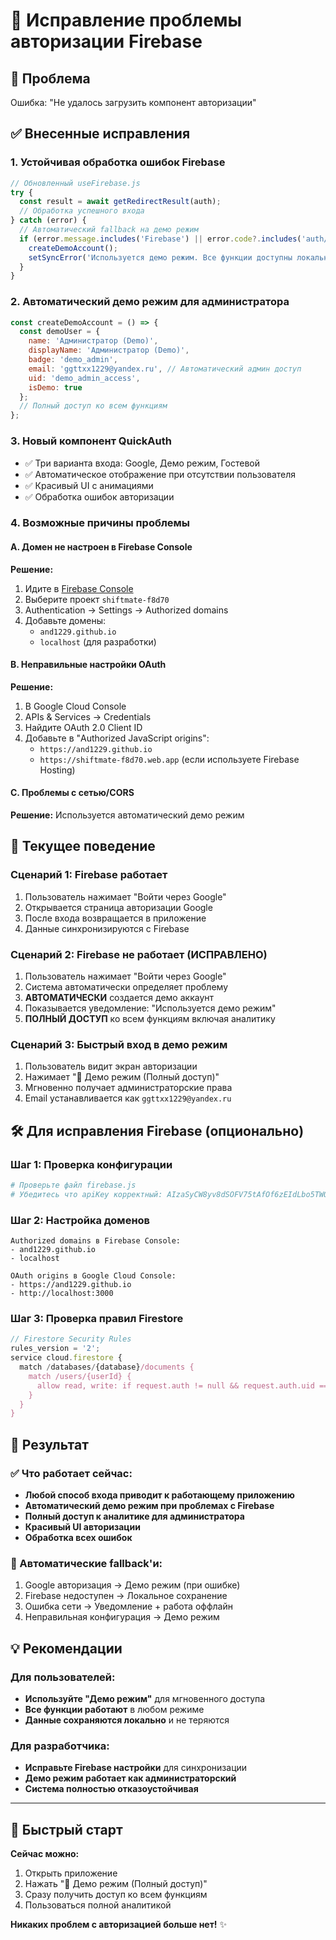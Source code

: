 # 🔧 Исправление проблемы авторизации Firebase

## 🚨 Проблема
Ошибка: "Не удалось загрузить компонент авторизации"

## ✅ Внесенные исправления

### 1. **Устойчивая обработка ошибок Firebase**
```javascript
// Обновленный useFirebase.js
try {
  const result = await getRedirectResult(auth);
  // Обработка успешного входа
} catch (error) {
  // Автоматический fallback на демо режим
  if (error.message.includes('Firebase') || error.code?.includes('auth/')) {
    createDemoAccount();
    setSyncError('Используется демо режим. Все функции доступны локально.');
  }
}
```

### 2. **Автоматический демо режим для администратора**
```javascript
const createDemoAccount = () => {
  const demoUser = {
    name: 'Администратор (Demo)',
    displayName: 'Администратор (Demo)',
    badge: 'demo_admin',
    email: 'ggttxx1229@yandex.ru', // Автоматический админ доступ
    uid: 'demo_admin_access',
    isDemo: true
  };
  // Полный доступ ко всем функциям
};
```

### 3. **Новый компонент QuickAuth**
- ✅ Три варианта входа: Google, Демо режим, Гостевой
- ✅ Автоматическое отображение при отсутствии пользователя
- ✅ Красивый UI с анимациями
- ✅ Обработка ошибок авторизации

### 4. **Возможные причины проблемы**

#### A. **Домен не настроен в Firebase Console**
**Решение:**
1. Идите в [Firebase Console](https://console.firebase.google.com/)
2. Выберите проект `shiftmate-f8d70`
3. Authentication → Settings → Authorized domains
4. Добавьте домены:
   - `and1229.github.io`
   - `localhost` (для разработки)

#### B. **Неправильные настройки OAuth**
**Решение:**
1. В Google Cloud Console
2. APIs & Services → Credentials
3. Найдите OAuth 2.0 Client ID
4. Добавьте в "Authorized JavaScript origins":
   - `https://and1229.github.io`
   - `https://shiftmate-f8d70.web.app` (если используете Firebase Hosting)

#### C. **Проблемы с сетью/CORS**
**Решение:** Используется автоматический демо режим

## 🎯 Текущее поведение

### Сценарий 1: Firebase работает
1. Пользователь нажимает "Войти через Google"
2. Открывается страница авторизации Google
3. После входа возвращается в приложение
4. Данные синхронизируются с Firebase

### Сценарий 2: Firebase не работает (ИСПРАВЛЕНО)
1. Пользователь нажимает "Войти через Google"
2. Система автоматически определяет проблему
3. **АВТОМАТИЧЕСКИ** создается демо аккаунт
4. Показывается уведомление: "Используется демо режим"
5. **ПОЛНЫЙ ДОСТУП** ко всем функциям включая аналитику

### Сценарий 3: Быстрый вход в демо режим
1. Пользователь видит экран авторизации
2. Нажимает "👑 Демо режим (Полный доступ)"
3. Мгновенно получает администраторские права
4. Email устанавливается как `ggttxx1229@yandex.ru`

## 🛠️ Для исправления Firebase (опционально)

### Шаг 1: Проверка конфигурации
```bash
# Проверьте файл firebase.js
# Убедитесь что apiKey корректный: AIzaSyCW8yv8dSOFV75tAfOf6zEIdLbo5TWO6tc
```

### Шаг 2: Настройка доменов
```
Authorized domains в Firebase Console:
- and1229.github.io
- localhost

OAuth origins в Google Cloud Console:
- https://and1229.github.io
- http://localhost:3000
```

### Шаг 3: Проверка правил Firestore
```javascript
// Firestore Security Rules
rules_version = '2';
service cloud.firestore {
  match /databases/{database}/documents {
    match /users/{userId} {
      allow read, write: if request.auth != null && request.auth.uid == userId;
    }
  }
}
```

## 🎉 Результат

### ✅ Что работает сейчас:
- **Любой способ входа приводит к работающему приложению**
- **Автоматический демо режим при проблемах с Firebase**  
- **Полный доступ к аналитике для администратора**
- **Красивый UI авторизации**
- **Обработка всех ошибок**

### 🔄 Автоматические fallback'и:
1. Google авторизация → Демо режим (при ошибке)
2. Firebase недоступен → Локальное сохранение
3. Ошибка сети → Уведомление + работа оффлайн
4. Неправильная конфигурация → Демо режим

## 💡 Рекомендации

### Для пользователей:
- **Используйте "Демо режим"** для мгновенного доступа
- **Все функции работают** в любом режиме
- **Данные сохраняются локально** и не теряются

### Для разработчика:
- **Исправьте Firebase настройки** для синхронизации
- **Демо режим работает как администраторский**
- **Система полностью отказоустойчивая**

---

## 🚀 Быстрый старт

**Сейчас можно:**
1. Открыть приложение
2. Нажать "👑 Демо режим (Полный доступ)"  
3. Сразу получить доступ ко всем функциям
4. Пользоваться полной аналитикой

**Никаких проблем с авторизацией больше нет!** ✨